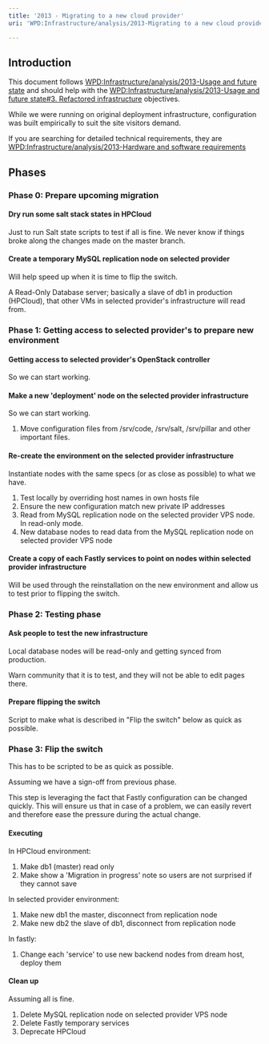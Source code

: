 ```yaml
---
title: '2013 - Migrating to a new cloud provider'
uri: 'WPD:Infrastructure/analysis/2013-Migrating to a new cloud provider'

---
```

## Introduction

This document follows [WPD:Infrastructure/analysis/2013-Usage and future state](/WPD:Infrastructure/analysis/2013-Usage_and_future_state) and should help with the [WPD:Infrastructure/analysis/2013-Usage and future state\#3. Refactored infrastructure](/WPD:Infrastructure/analysis/2013-Usage_and_future_state#3._Refactored_infrastructure) objectives.

While we were running on original deployment infrastructure, configuration was built empirically to suit the site visitors demand.

If you are searching for detailed technical requirements, they are [WPD:Infrastructure/analysis/2013-Hardware and software requirements](/WPD:Infrastructure/analysis/2013-Hardware_and_software_requirements)

## Phases

### Phase 0: Prepare upcoming migration

#### Dry run some salt stack states in HPCloud

Just to run Salt state scripts to test if all is fine. We never know if things broke along the changes made on the master branch.

#### Create a temporary MySQL replication node on selected provider

Will help speed up when it is time to flip the switch.

A Read-Only Database server; basically a slave of db1 in production (HPCloud), that other VMs in selected provider's infrastructure will read from.

### Phase 1: Getting access to selected provider's to prepare new environment

#### Getting access to selected provider's OpenStack controller

So we can start working.

#### Make a new 'deployment' node on the selected provider infrastructure

So we can start working.

1.  Move configuration files from /srv/code, /srv/salt, /srv/pillar and other important files.

#### Re-create the environment on the selected provider infrastructure

Instantiate nodes with the same specs (or as close as possible) to what we have.

1.  Test locally by overriding host names in own hosts file
2.  Ensure the new configuration match new private IP addresses
3.  Read from MySQL replication node on the selected provider VPS node. In read-only mode.
4.  New database nodes to read data from the MySQL replication node on selected provider VPS node

#### Create a copy of each Fastly services to point on nodes within selected provider infrastructure

Will be used through the reinstallation on the new environment and allow us to test prior to flipping the switch.

### Phase 2: Testing phase

#### Ask people to test the new infrastructure

Local database nodes will be read-only and getting synced from production.

Warn community that it is to test, and they will not be able to edit pages there.

#### Prepare flipping the switch

Script to make what is described in "Flip the switch" below as quick as possible.

### Phase 3: Flip the switch

This has to be scripted to be as quick as possible.

Assuming we have a sign-off from previous phase.

This step is leveraging the fact that Fastly configuration can be changed quickly. This will ensure us that in case of a problem, we can easily revert and therefore ease the pressure during the actual change.

#### Executing

In HPCloud environment:

1.  Make db1 (master) read only
2.  Make show a 'Migration in progress' note so users are not surprised if they cannot save

In selected provider environment:

1.  Make new db1 the master, disconnect from replication node
2.  Make new db2 the slave of db1, disconnect from replication node

In fastly:

1.  Change each 'service' to use new backend nodes from dream host, deploy them

#### Clean up

Assuming all is fine.

1.  Delete MySQL replication node on selected provider VPS node
2.  Delete Fastly temporary services
3.  Deprecate HPCloud
